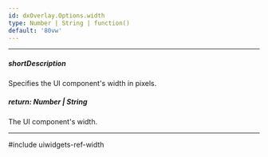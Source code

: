 ```yaml
---
id: dxOverlay.Options.width
type: Number | String | function()
default: '80vw'
---
```

---
##### shortDescription
Specifies the UI component's width in pixels.

##### return: Number | String
The UI component's width.

---
#include uiwidgets-ref-width